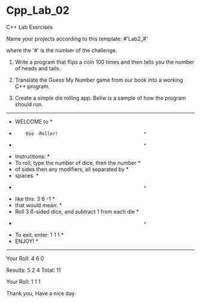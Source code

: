 # Cpp_Lab_02
C++ Lab Exercises

Name your projects according to this template:
#'Lab2_#'

where the '#' is the number of the challenge.

1. Write a program that flips a coin 100 times and then tells you
the number of heads and tails.

2. Translate the Guess My Number game from our book into a working C++ program.

3. Create a simple die rolling app. Beliw is a sample of how the program should run.

*******************************************************
*   WELCOME to                                        *
*         Die -Roller!                                *
*                                                     *
* Instructions:                                       *
*  To roll, type the number of dice, then the number  *
*  of sides then any modifiers, all separated by      *
*  spaces.                                            *
*                                                     *
*  like this:  3 6 -1                                 *
*  that would mean:                                   *
*   Roll 3 6-sided dice, and subtract 1 from each die *
*                                                     *
*  To exit, enter: 1 1 1                              *
*  ENJOY!                                             *
*******************************************************

Your Roll: 4 6 0

   Results: 5 2 4
     Total: 11

Your Roll: 1 1 1

Thank you, Have a nice day.